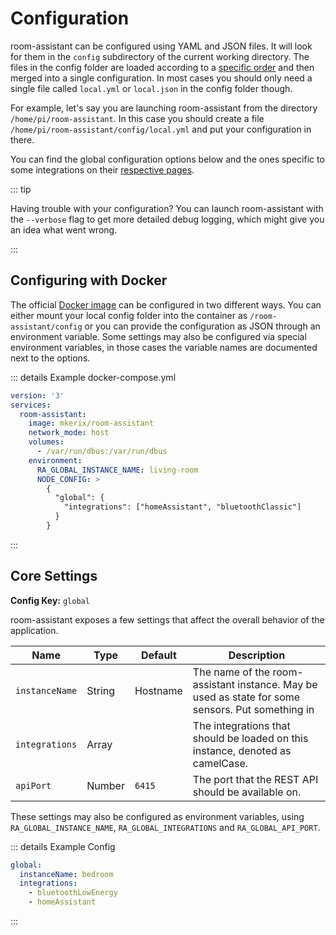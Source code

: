 # Configuration

room-assistant can be configured using YAML and JSON files. It will look for them in the `config` subdirectory of the current working directory. The files in the config folder are loaded according to a [specific order](https://github.com/lorenwest/node-config/wiki/Configuration-Files#file-load-order) and then merged into a single configuration. In most cases you should only need a single file called `local.yml` or `local.json` in the config folder though.

For example, let's say you are launching room-assistant from the directory `/home/pi/room-assistant`. In this case you should create a file `/home/pi/room-assistant/config/local.yml` and put your configuration in there.

You can find the global configuration options below and the ones specific to some integrations on their [respective pages](/integrations/).

::: tip

Having trouble with your configuration? You can launch room-assistant with the `--verbose` flag to get more detailed debug logging, which might give you an idea what went wrong.

:::

## Configuring with Docker

The official [Docker image](https://hub.docker.com/r/mkerix/room-assistant/) can be configured in two different ways. You can either mount your local config folder into the container as `/room-assistant/config` or you can provide the configuration as JSON through an environment variable. Some settings may also be configured via special environment variables, in those cases the variable names are documented next to the options.

::: details Example docker-compose.yml

```yaml
version: '3'
services:
  room-assistant:
    image: mkerix/room-assistant
    network_mode: host
    volumes:
      - /var/run/dbus:/var/run/dbus
    environment:
      RA_GLOBAL_INSTANCE_NAME: living-room
      NODE_CONFIG: >
        {
          "global": {
            "integrations": ["homeAssistant", "bluetoothClassic"]
          }
        }
```

:::

## Core Settings

**Config Key:** `global`

room-assistant exposes a few settings that affect the overall behavior of the application.

| Name           | Type   | Default  | Description                                                  |
| -------------- | ------ | -------- | ------------------------------------------------------------ |
| `instanceName` | String | Hostname | The name of the room-assistant instance. May be used as state for some sensors. Put something in |
| `integrations` | Array  |          | The integrations that should be loaded on this instance, denoted as camelCase. |
| `apiPort`      | Number | `6415`   | The port that the REST API should be available on.           |

These settings may also be configured as environment variables, using `RA_GLOBAL_INSTANCE_NAME`, `RA_GLOBAL_INTEGRATIONS` and `RA_GLOBAL_API_PORT`.

::: details Example Config

```yaml
global:
  instanceName: bedroom
  integrations:
    - bluetoothLowEnergy
    - homeAssistant
```
:::